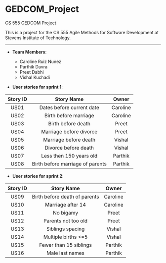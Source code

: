 # GEDCOM_Project
CS 555 GEDCOM Project

This is a project for the CS 555 Agile Methods for Software Development at Stevens Institute of Technology.

---

- **Team Members**:

  - Caroline Ruiz Nunez
  - Parthik Davra
  - Preet Dabhi
  - Vishal Kuchadi

- **User stories for sprint 1**:

|Story ID|Story Name|Owner|
|:---:|:---:|:---:|
|US01|Dates before current date|Caroline|
|US02|Birth before marriage|Caroline|
|US03|Birth before death|Preet|
|US04|Marriage before divorce|Preet|
|US05|Marriage before death|Vishal|
|US06|Divorce before death|Vishal|
|US07|Less then 150 years old|Parthik|
|US08|Birth before marriage of parents|Parthik|

- **User stories for sprint 2**:

|Story ID|Story Name|Owner|
|:---:|:---:|:---:|
|US09|Birth before death of parents|Caroline|
|US10|Marriage after 14|Caroline|
|US11|No bigamy|Preet|
|US12|Parents not too old|Preet|
|US13|Siblings spacing|Vishal|
|US14|Multiple births <=5|Vishal|
|US15|Fewer than 15 siblings|Parthik|
|US16|Male last names|Parthik|
